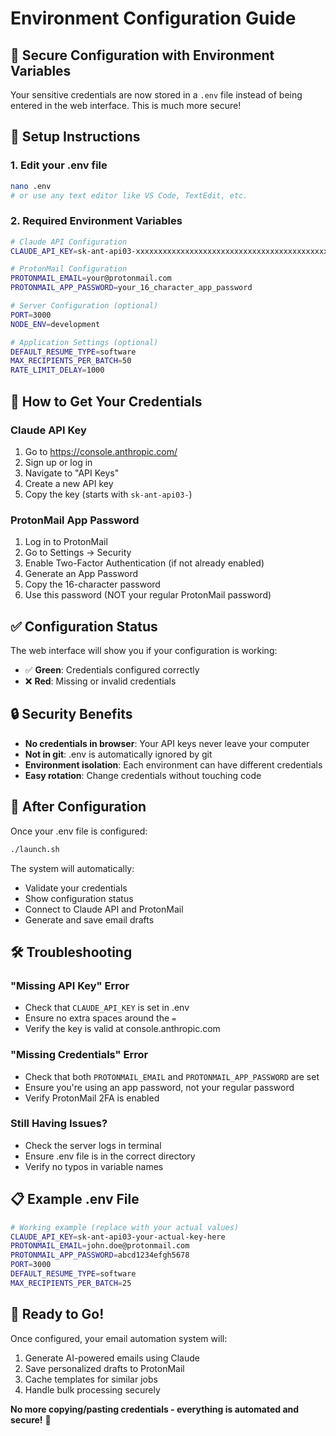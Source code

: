 # Environment Configuration Guide

## 🔐 Secure Configuration with Environment Variables

Your sensitive credentials are now stored in a `.env` file instead of being entered in the web interface. This is much more secure!

## 📝 Setup Instructions

### 1. Edit your .env file
```bash
nano .env
# or use any text editor like VS Code, TextEdit, etc.
```

### 2. Required Environment Variables

```bash
# Claude API Configuration
CLAUDE_API_KEY=sk-ant-api03-xxxxxxxxxxxxxxxxxxxxxxxxxxxxxxxxxxxxxxxxxxxxxxxxxxxxxxxxxxxxxxxxxxxxxxxxxxxxxxxxxxxxxxxxxxxx

# ProtonMail Configuration  
PROTONMAIL_EMAIL=your@protonmail.com
PROTONMAIL_APP_PASSWORD=your_16_character_app_password

# Server Configuration (optional)
PORT=3000
NODE_ENV=development

# Application Settings (optional)
DEFAULT_RESUME_TYPE=software
MAX_RECIPIENTS_PER_BATCH=50
RATE_LIMIT_DELAY=1000
```

## 🔑 How to Get Your Credentials

### Claude API Key
1. Go to https://console.anthropic.com/
2. Sign up or log in
3. Navigate to "API Keys"
4. Create a new API key
5. Copy the key (starts with `sk-ant-api03-`)

### ProtonMail App Password
1. Log in to ProtonMail
2. Go to Settings → Security
3. Enable Two-Factor Authentication (if not already enabled)
4. Generate an App Password
5. Copy the 16-character password
6. Use this password (NOT your regular ProtonMail password)

## ✅ Configuration Status

The web interface will show you if your configuration is working:
- ✅ **Green**: Credentials configured correctly
- ❌ **Red**: Missing or invalid credentials

## 🔒 Security Benefits

- **No credentials in browser**: Your API keys never leave your computer
- **Not in git**: .env is automatically ignored by git
- **Environment isolation**: Each environment can have different credentials
- **Easy rotation**: Change credentials without touching code

## 🚀 After Configuration

Once your .env file is configured:
```bash
./launch.sh
```

The system will automatically:
- Validate your credentials
- Show configuration status
- Connect to Claude API and ProtonMail
- Generate and save email drafts

## 🛠️ Troubleshooting

### "Missing API Key" Error
- Check that `CLAUDE_API_KEY` is set in .env
- Ensure no extra spaces around the `=`
- Verify the key is valid at console.anthropic.com

### "Missing Credentials" Error  
- Check that both `PROTONMAIL_EMAIL` and `PROTONMAIL_APP_PASSWORD` are set
- Ensure you're using an app password, not your regular password
- Verify ProtonMail 2FA is enabled

### Still Having Issues?
- Check the server logs in terminal
- Ensure .env file is in the correct directory
- Verify no typos in variable names

## 📋 Example .env File

```bash
# Working example (replace with your actual values)
CLAUDE_API_KEY=sk-ant-api03-your-actual-key-here
PROTONMAIL_EMAIL=john.doe@protonmail.com
PROTONMAIL_APP_PASSWORD=abcd1234efgh5678
PORT=3000
DEFAULT_RESUME_TYPE=software
MAX_RECIPIENTS_PER_BATCH=25
```

## 🎯 Ready to Go!

Once configured, your email automation system will:
1. Generate AI-powered emails using Claude
2. Save personalized drafts to ProtonMail
3. Cache templates for similar jobs
4. Handle bulk processing securely

**No more copying/pasting credentials - everything is automated and secure!** 🔐